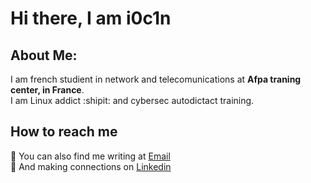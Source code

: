 # Hi there, I am i0c1n  

## About Me:  
I am french studient in network and telecomunications at **Afpa traning center, in France**. </br>
I am Linux addict :shipit: and cybersec autodictact training.


## How to reach me
:pencil:  You can also find me writing at [Email](samuel.bernicot@posteo.net) </br>
:handshake: And making connections on [Linkedin](https://www.linkedin.com/in/samuel-bernicot/)
          
          
